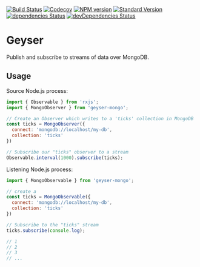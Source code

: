 [![Build Status](https://travis-ci.org/bitjson/geyser.svg?branch=master)](https://travis-ci.org/bitjson/geyser)
[![Codecov](https://img.shields.io/codecov/c/github/bitjson/geyser.svg)](https://codecov.io/gh/bitjson/geyser)
[![NPM version](https://img.shields.io/npm/v/geyser-mongo.svg)](https://www.npmjs.com/package/geyser-mongo)
[![Standard Version](https://img.shields.io/badge/release-standard%20version-brightgreen.svg)](https://github.com/conventional-changelog/standard-version)
[![dependencies Status](https://david-dm.org/bitjson/geyser/status.svg)](https://david-dm.org/bitjson/geyser)
[![devDependencies Status](https://david-dm.org/bitjson/geyser/dev-status.svg)](https://david-dm.org/bitjson/geyser?type=dev)

# Geyser

Publish and subscribe to streams of data over MongoDB.

## Usage

Source Node.js process:

```js
import { Observable } from 'rxjs';
import { MongoObserver } from 'geyser-mongo';

// Create an Observer which writes to a 'ticks' collection in MongoDB
const ticks = MongoObserver({
  connect: 'mongodb://localhost/my-db',
  collection: 'ticks'
})

// Subscribe our "ticks" observer to a stream
Observable.interval(1000).subscribe(ticks);
```

Listening Node.js process:

```js
import { MongoObservable } from 'geyser-mongo';

// create a 
const ticks = MongoObservable({
  connect: 'mongodb://localhost/my-db',
  collection: 'ticks'
})

// Subscribe to the "ticks" stream
ticks.subscribe(console.log);

// 1
// 2
// 3
// ...

```